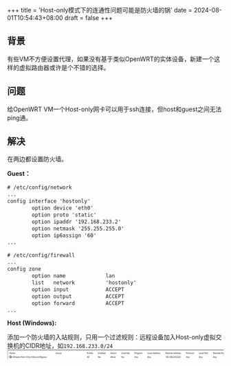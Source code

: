 +++
title = 'Host-only模式下的连通性问题可能是防火墙的锅'
date = 2024-08-01T10:54:43+08:00
draft = false
+++

## 背景

有些VM不方便设置代理，如果没有基于类似OpenWRT的实体设备，新建一个这样的虚拟路由器或许是个不错的选择。

## 问题

给OpenWRT VM一个Host-only网卡可以用于ssh连接，但host和guest之间无法ping通。

## 解决

在两边都设置防火墙。

**Guest：**

```plain
# /etc/config/network
...
config interface 'hostonly'
        option device 'eth0'
        option proto 'static'
        option ipaddr '192.168.233.2'
        option netmask '255.255.255.0'
        option ip6assign '60'
...
```

```plain
# /etc/config/firewall
...
config zone
        option name             lan
        list   network          'hostonly'
        option input            ACCEPT
        option output           ACCEPT
        option forward          ACCEPT
...
```

**Host (Windows):**

添加一个防火墙的入站规则，只用一个过滤规则：远程设备加入Host-only虚拟交换机的CIDR地址，如`192.168.233.0/24`
![pic_1722578353204](pic_1722578353204.png)  
